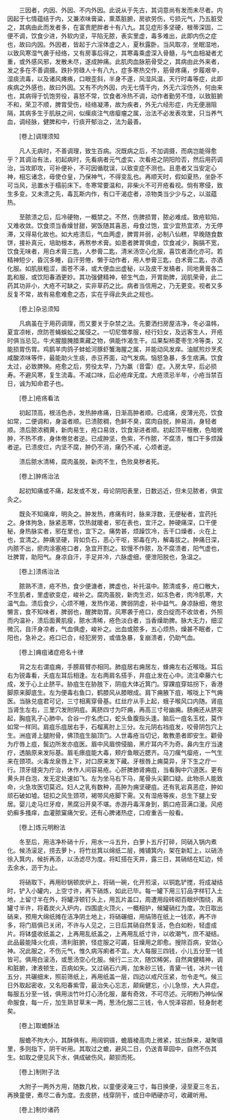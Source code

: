 <!-- { "loadSidebar": true } -->
　　三因者，内因、外因、不内外因。此说从于先古，其词意尚有发而未尽者。内因起于七情蕴结于内，又兼浓味膏粱，熏蒸脏腑，房欲劳伤，亏损元气，乃五脏受之，其病由此而发者多，在富贵肥胖者十有八九。其见症形多坚硬，根蒂深固，二便不调，饮食少进，外软内坚，平陷无脓，表实里虚，毒多难出，此即内伤之症也，故曰内因。外因者，皆起于六淫体虚之人，夏秋露卧。当风取凉，坐眠湿地，以致风寒湿气袭于经络，又有房事后得之，其寒毒乘虚深入骨髓，与气血相凝者尤重，或外感风邪，发散未尽，遂成肿痛。此肌肉血脉筋骨受之，其病由此外来者，发之多在不善调摄。跌扑劳碌人十有八九，症多寒热交作，筋骨疼痛，步履艰辛，湿痰流毒，以及诸风瘫痪，口眼歪斜，半身不遂，风湿风温，天行时毒等症，此即疾病之外感也，故曰外因。又有不内外因，内无七情干内，外无六淫伤外，何由来也，其病得于饥饱劳役，喜怒不常，饮食者冷热不调，动作者勤劳不惜，以致脏腑不和，荣卫不顺，脾胃受伤，经络凝滞，故为疾者，外无六经形症，内无便溺阻隔，其病多生于肌肤之间，似瘰痰注气痞瘿瘤之属，治法不必发表攻里，只当养气血，调经脉，健脾和中，行痰开郁治之，法为最善。

　　[卷上]调理须知

　　凡人无病时，不善调理，致生百病。况既病之后，不加调摄，而病岂能得愈乎？其调治有法，初起病时，先看病者元气虚实，次看疮之阴阳险否，然后用药调治，当攻即攻，可补便补，不可因循耽误，以致变症不测也。且患者又当安定心神，相忘诸念，毋使仓皇，乃保神气，不得变乱也。再顺天时，假如夏热，坐卧不可当风，忌置水于榻前床下。冬寒常要温和，非柴火不可开疮看视。倘有寒侵，致生多变。又未溃之先，毒瓦斯内作，有口干渴症者，凉物类当少少与之，以滋蕴热。

　　至脓溃之后，后冷硬物，一概禁之。不然，伤脾损胃，脓必难成。致疮软陷，又难收敛。饮食须当香燥甘甜，粥饭随其喜恶，毋食过饱，宜少宜热宜浓，方无停滞，又得易化故也。如大疮溃后，气血两虚，脾胃并弱，必制八仙糕，早晚随食数饼，接补真元，培助根本，再熬参术膏。如患者脾胃俱虚，饮食减少，胸膈不宽，饮食无味者，用白术膏三匙，人参膏二匙，清米汤空心化服，喜饮者酒化亦可。若精神短少，昏沉多睡，自汗劳倦，懒于动作者，用人参膏三匙，白术膏二匙，亦酒化服。如肌肤粗涩，面苍不泽，或大便血出虚秘，以及皮干发槁者，同地黄膏各二匙和服，或饮阳春酒更妙。其功强健精神，顿生气血，开胃助脾，润肌荣骨，此二药其功非小，大疮不可缺之，实非草药之比。病者当信用之，乃无更变。视者又多反复不常，故有易愈难愈之态，实在乎得此失此之规也。

　　[卷上]杂忌须知

　　凡病虽在于用药调理，而又要关于杂禁之法。先要洒扫房屋洁净，冬必温帏，夏宜凉帐，庶防苍蝇蜈蚣之属侵之。一切尼僧孝服，经行妇女，及远客生人，开疮时俱当忌见。牛犬腥膻腌腊熏藏之物，俱能作渴生干。瓜果梨柿菱枣生冷等类，又能损胃伤胃。鸡鹅羊肉鸽子蚌蛤河豚虾蟹海腥之属，并能动风发痒。油腻煎炒烹炙咸酸浓味等件，最能助火生痰，赤豆荞面，动气发病。恼怒急暴，多生痞满。饮食太过，必致脾殃。疮愈之后，劳役太早，乃为羸（音雷）症。入房太早，后必损寿。不避风寒，复生流毒。不减口味，后必疮痒无度。大疮须忌半年，小疮当禁百日，诚为知命君子也。

　　[卷上]疮疡看法

　　初起顶高，根活色赤，发热肿疼痛，日渐高肿者顺。已成痛，皮薄光亮，饮食如常，二便调和，身温者顺。已溃脓稠，色鲜不臭，腐肉自脱，肿易消，身轻者顺。溃后脓浓稠黄，新肉易生，疮口易敛，饮食渐进者顺。初起顶平根散，色暗微肿，不热不疼，身体倦怠者逆。已成肿坚，色紫，不作脓，不腐溃，惟口干多烦躁者逆。已溃皮烂，内坚不腐，肿仍不消，痛仍不减，心烦者逆。

　　溃后脓水清稀，腐肉虽脱，新肉不生，色败臭秽者死。

　　[卷上]肿疡治法

　　起初知痛或不痛，起发或不发，毋论阴阳表里，日数远近，但未见脓者，俱宜灸之。

　　既灸不知痛痒，明灸之。肿发热，疼痛有时，脉来浮数，无便秘者，宜药托之。身体拘急，脉紧恶寒，饮热就暖者，邪在表也，宜汗之。肿硬痛深，口干便秘，身热脉实者，邪在里也，宜下之。痛势甚，烦躁饮冷，舌干口燥者，火在上也，宜清之。肿痛坚硬，背如负石，恶心干呕，邪毒在内，解毒拔之。肿痛日深，内脓不出，瘀肉涂塞疮口者，急宜开割之。软慢不作脓，及不腐溃者，阳气虚也，壮脾胃，助阳气。身凉自汗，手足并冷，六脉虚细，便泄阳脱也，急温之。

　　[卷上]溃疡治法

　　脓熟不溃，疮不热，食少便溏者，脾虚也，补托温中。脓清或多，疮口散大，不生肌者，里虚欲变症，峻补之。腐肉虽脱，新肉生迟，如冻色者，肉冷肌寒，大温气血。溃后食少，心烦不睡，发热作渴，脾弱阴虚，补中益气。身凉脉细，倦怠懒言，食不知味者，脾弱也，醒脾助胃。风寒袭于疮口，皮白绽而不收敛者，外照而内温补，溃后面黄肌瘦，脓水清稀，疮色淡白者，当香燥助脾。脉大无力，细涩微沉，自汗身凉者，气血俱虚，峻补之。出血或脓多，五心烦热，燥甚不眠者，亡阳也，急补之。疮口已合，经犯房劳，或值急暴，复崩溃者，仍助气血。

　　[卷上]痈疽诸症疮名十律

　　背之左右谓疽痈，手膀肩臂亦相同。肺疽居右痈居左，蜂痈左右近喉咙。耳后右为锐毒看，夭疽左耳后相逢。左右两肩名搭手，井疽止发在心中。流注牵藤六七成，发于心上止脐平。胁疽生在胁肢下，阴疽大体近箕门。穿踝疽穿姑拐下，香港脚原来脚底生。左为便毒右鱼口，鹤膝风从膝眼成。肩下痈腋下疽，喉咙上下气痈医。当脉兑疽君可记，三寸相离穿骨基。红丝疔从手上起，蛾子喉风口内随。肾疽当肾生左右，三里穴发附阴疽。离脐四寸为吓痈，再高三寸号幽痈。肠痈还从脐突起，胸疽乳子心肺中。合谷一疔名虎口，蛇头鱼腹指头逢。脑后一疽名玉枕，莫作如常一样同。肩疽乐疽居右手，石榴离肘上三分。左元阴右裆疽发，咬骨阴包穴上生。洲疽肾上腿附骨，佛顶疽生脑顶门。人世毒疮当切记，敢教患者即安生。颧骨为疔唇上疽，鬓边所发亦疽医。眉中风眉傍侵脑，黑疔耳内不为奇。鼻内生疔当速疗，透脑原来发际基。眉毛瘭疽能大毒，颊疔鱼眼近腮齐。马刀瘰气瘿疮，一气生来在颈项。火毒龙泉唇上下，对口原来发下藏。牙根唇上痈莫异，牙下生之疔一行。顶牙缝突为疔治，休作人间容易疮。心肝脾肺肾痈疽，当看胸中穴道医。更有黄头并白泡，发无定处速如飞。左为坐马右下马，尾骨头尖颧口疑。此物杀人能致命，火急攻医切莫迟。妇人之乳有数种，高肿为痈坚硬疽。还有乳岩真恶症，肿如顽石破如墟。钮扣之风生颈项，褐带风疮脚下需。又有湿疮等疾，总生下腿上安居。婴儿走马烂牙疳，黑腐沿开臭不堪。赤游丹毒浑身到，鹅口疮苔满口漫。风疮奶癣多搔痒，血灌脓窠痛欠安。还有心脾诸热症，口疳重舌一般看。

　　[卷上]炼元明粉法

　　冬至后，用洁净朴硝十斤，用水一斗五升，白萝卜五斤打碎，同硝入锅内煮化。候汤滚足，捞去萝卜，将竹丝箕以绵纸二层，摊铺箕内，架在新缸上，以硝汤徐入箕内，候折再添，以汤滤尽为度。将缸搭在天井，露三日，其硝结在缸边，倾去余水，沥干为止。

　　将硝取下，再用砂锅顿炭炉上，将硝一碗，化开煎滚，以铜匙铲搅，将成凝结时，铲入小罐内，上空寸许，再下硝炼，如此已毕。每一罐下用三钉品字样钉入土地，上留寸半在外，将罐浮顿钉头上，用瓦片盖口，周遭用段砖砌百眼炉围绕，离罐寸半许，将着炭火入炉内，四围底火顶火，一概相护，候罐硝红为度。次日取出硝来，预用大绵纸摊在洁净阴土地上，将硝碾细，用绢筛在纸上一钱浓，再不许多，将门扇俱已关闭，不许与人见之，三日后其硝自然复活，色白如粉，轻虚成片。将钵盛收纸盖之，上再用乱纸盖之，上再用乱纸寸许，以收潮气，庶不凝结。此品最能降火化痰，清利脏腑，怪症服之可蠲，狂燥用之即愈。搜除百病，安敛心神。况此服之，不伤元气，惟久病泻痢者不宜。大人每服三四钱，小儿五分至一钱皆可。俱用白滚汤，或葱汤空心化服。候行二三次，随饮稀粥，自然爽健精神，调和脏腑，津液顿生，百病如失。又过硝石六两，加朱砂三钱，青黛一钱，冰片一钱五分，共碾细末，照前筛纸上，再用纸盖一层，四边以戒尺压紧，勿令走气。候三日外取起密收，又名阳春紫雪，最治失心忘志，颠痫健忘，小儿急惊，大人异症。每服五分至一钱，俱用淡竹叶灯心汤化服，屡有奇效，不可尽述。元明粉乃神仙保命服食，每一斤，加生熟甘草末一两，葱汤化服二三钱，令人悦泽容颜，轻身耐老矣。

　　[卷上]取蟾酥法

　　服蟾不拘大小，其酥俱有。用阔铜镊，蟾眉棱高肉上微紧，拔出酥来，凝聚镊里，多则指下，阴干听用。其取过之蟾，避风二日，仍送青草园中，自然不伤其生。如取之便见风下水，俱成破伤风，颠狈而死。

　　[卷上]制附子法

　　大附子一两外方用，随数几枚，以童便浸淹三寸，每日换便，浸至夏三冬五，再换童便，煮尽二香为度。去皮脐，线穿阴干，或日中晒硬亦可，收藏听用。

　　[卷上]制炒诸药

